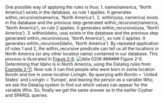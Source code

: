 One possible way of applying the rules is thus: 1.  name(namerica, 'North America') exists in the database, so rule 1
applies. It generates within_recursive(namerica, 'North America'). 2.  within(usa, namerica) exists in the database and the previous step generated
within_recursive(namerica, 'North America'), so rule 2 applies. It generates
within_recursive(usa, 'North America'). 3.  within(idaho, usa) exists in the database and the previous step generated
within_recursive(usa, 'North America'), so rule 2 applies. It generates
within_recursive(idaho, 'North America'). By repeated application of rules 1 and 2, the within_recursive predicate can tell us all the
locations in North America (or any other location name) contained in our database. This process is
illustrated in [Figure 2-6](#fig_datalog_naive). ![ddia 0206](assets/ddia_0206.png) ###### Figure 2-6. Determining that Idaho is in North America, using the Datalog rules from [Example 2-11](#fig_datalog_query). Now rule 3 can find people who were born in some location BornIn and live in some location
LivingIn. By querying with BornIn = 'United States' and
LivingIn = 'Europe', and leaving the person as a variable Who, we ask
the Datalog system to find out which values can appear for the variable Who.
So, finally we get the same answer as in the earlier Cypher and SPARQL queries.